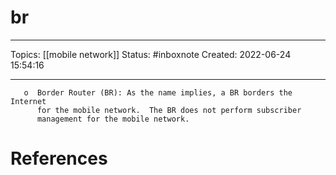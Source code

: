 # br
---
Topics: [[mobile network]]
Status: #inboxnote
Created: 2022-06-24 15:54:16

---

```ad-quote
   o  Border Router (BR): As the name implies, a BR borders the Internet
      for the mobile network.  The BR does not perform subscriber
      management for the mobile network.
```

# References
